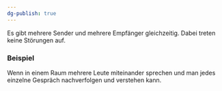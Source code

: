 ```yaml
---
dg-publish: true
---
```

Es gibt mehrere Sender und mehrere Empfänger gleichzeitig.
Dabei treten keine Störungen auf.

### Beispiel
Wenn in einem Raum mehrere Leute miteinander sprechen und man jedes einzelne Gespräch nachverfolgen und verstehen kann.